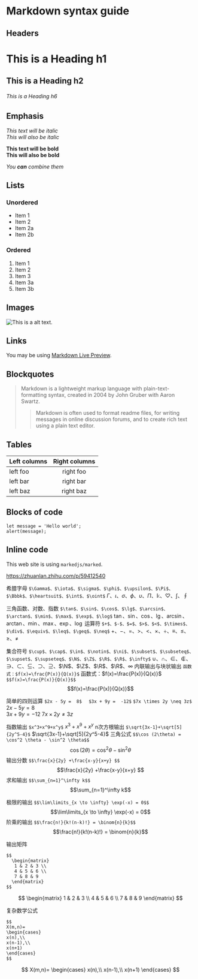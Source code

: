 # Markdown syntax guide

## Headers

# This is a Heading h1
## This is a Heading h2 
###### This is a Heading h6

## Emphasis

*This text will be italic*  
_This will also be italic_

**This text will be bold**  
__This will also be bold__

_You **can** combine them_

## Lists

### Unordered

* Item 1
* Item 2
* Item 2a
* Item 2b

### Ordered

1. Item 1
1. Item 2
1. Item 3
  1. Item 3a
  1. Item 3b

## Images

![This is a alt text.](../images/sample.png "This is a sample image.")

## Links

You may be using [Markdown Live Preview](https://markdownlivepreview.com/).

## Blockquotes

> Markdown is a lightweight markup language with plain-text-formatting syntax, created in 2004 by John Gruber with Aaron Swartz.
>
>> Markdown is often used to format readme files, for writing messages in online discussion forums, and to create rich text using a plain text editor.

## Tables

| Left columns  | Right columns |
| ------------- |:-------------:|
| left foo      | right foo     |
| left bar      | right bar     |
| left baz      | right baz     |

## Blocks of code

```
let message = 'Hello world';
alert(message);
```

## Inline code

This web site is using `markedjs/marked`.

https://zhuanlan.zhihu.com/p/59412540

希腊字母
`$\Gamma$、$\iota$、$\sigma$、$\phi$、$\upsilon$、$\Pi$、$\Bbbk$、$\heartsuit$、$\int$、$\oint$`
$\Gamma$、$\iota$、$\sigma$、$\phi$、$\upsilon$、$\Pi$、$\Bbbk$、$\heartsuit$、$\int$、$\oint$

三角函数、对数、指数
`$\tan$、$\sin$、$\cos$、$\lg$、$\arcsin$、$\arctan$、$\min$、$\max$、$\exp$、$\log$`
$\tan$、$\sin$、$\cos$、$\lg$、$\arcsin$、$\arctan$、$\min$、$\max$、$\exp$、$\log$
运算符
`$+$、$-$、$=$、$>$、$<$、$\times$、$\div$、$\equiv$、$\leq$、$\geq$、$\neq$`
$+$、$-$、$=$、$>$、$<$、$\times$、$\div$、$\equiv$、$\leq$、$\geq$、$\neq$

集合符号
`$\cup$、$\cap$、$\in$、$\notin$、$\ni$、$\subset$、$\subseteq$、$\supset$、$\supseteq$、$\N$、$\Z$、$\R$、$\R$、$\infty$`
$\cup$、$\cap$、$\in$、$\notin$、$\ni$、$\subset$、$\subseteq$、$\supset$、$\supseteq$、$\N$、$\Z$、$\R$、$\R$、$\infty$
内联输出与块状输出
`函数式：$f(x)=\frac{P(x)}{Q(x)}$`
函数式：$f(x)=\frac{P(x)}{Q(x)}$
`$$f(x)=\frac{P(x)}{Q(x)}$$`
$$f(x)=\frac{P(x)}{Q(x)}$$

简单的四则运算
`$2x - 5y =  8$  `
`$3x + 9y =  -12$`
`$7x \times 2y \neq 3z$`
$2x - 5y =  8$  
$3x + 9y =  -12$
$7x \times 2y \neq 3z$

指数输出
`$x^3+x^9+x^y$`
$x^3+x^9+x^y$
n次方根输出
`$\sqrt{3x-1}+\sqrt[5]{2y^5-4}$`
$\sqrt{3x-1}+\sqrt[5]{2y^5-4}$
三角公式
`$$\cos (2\theta) = \cos^2 \theta - \sin^2 \theta$$`
$$\cos (2\theta) = \cos^2 \theta - \sin^2 \theta$$
输出分数
`$$\frac{x}{2y} +\frac{x-y}{x+y} $$`
$$\frac{x}{2y} +\frac{x-y}{x+y} $$
求和输出
`$$\sum_{n=1}^\infty k$$`
$$\sum_{n=1}^\infty k$$

极限的输出
`$$\lim\limits_{x \to \infty} \exp(-x) = 0$$`
$$\lim\limits_{x \to \infty} \exp(-x) = 0$$
阶乘的输出
`$$\frac{n!}{k!(n-k)!} = \binom{n}{k}$$`
$$\frac{n!}{k!(n-k)!} = \binom{n}{k}$$

输出矩阵
```
$$
  \begin{matrix}
   1 & 2 & 3 \\
   4 & 5 & 6 \\
   7 & 8 & 9
  \end{matrix} 
$$
```
$$
  \begin{matrix}
   1 & 2 & 3 \\
   4 & 5 & 6 \\
   7 & 8 & 9
  \end{matrix} 
$$

复杂数学公式
```
$$
X(m,n)=
\begin{cases}
x(n),\\
x(n-1),\\
x(n+1)
\end{cases}
$$
```
$$
X(m,n)=
\begin{cases}
x(n),\\
x(n-1),\\
x(n+1)
\end{cases}
$$